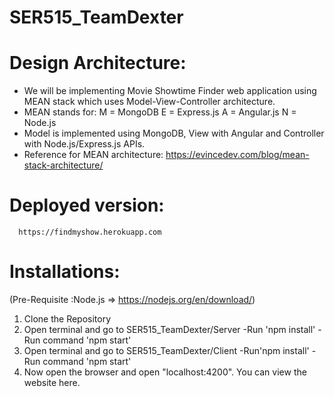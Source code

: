 # SER515_TeamDexter

# Design Architecture:
  - We will be implementing Movie Showtime Finder web application using MEAN stack which
    uses Model-View-Controller architecture.
  - MEAN stands for: 
    M = MongoDB 
    E = Express.js
    A = Angular.js
    N = Node.js
  - Model is implemented using MongoDB, View with Angular and Controller with Node.js/Express.js APIs.
  - Reference for MEAN architecture:
        https://evincedev.com/blog/mean-stack-architecture/

# Deployed version:
      https://findmyshow.herokuapp.com

# Installations:
  (Pre-Requisite :Node.js => https://nodejs.org/en/download/)

  1. Clone the Repository
  2. Open terminal and go to SER515_TeamDexter/Server
      -Run 'npm install'
      -Run command 'npm start'
  3. Open terminal and go to SER515_TeamDexter/Client 
      -Run'npm install'
      -Run command 'npm start'
  4. Now open the browser and open "localhost:4200". You can view the website here. 
